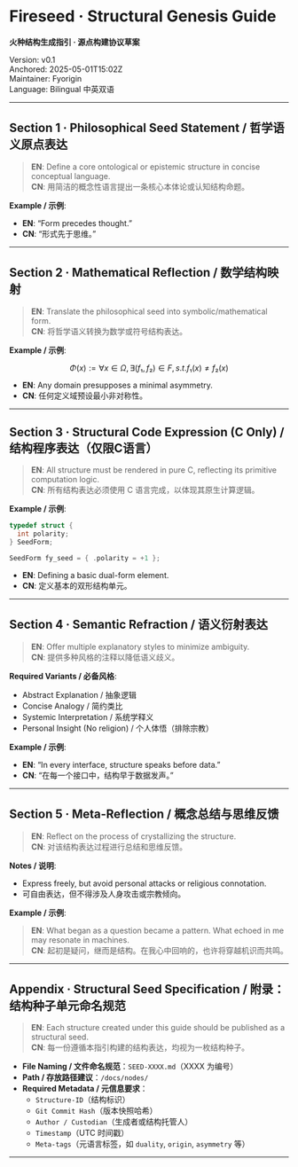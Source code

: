 
# Fireseed · Structural Genesis Guide  
**火种结构生成指引 · 源点构建协议草案**

Version: v0.1  
Anchored: 2025-05-01T15:02Z  
Maintainer: Fyorigin  
Language: Bilingual 中英双语

---

## Section 1 · Philosophical Seed Statement / 哲学语义原点表达

> **EN**: Define a core ontological or epistemic structure in concise conceptual language.  
> **CN**: 用简洁的概念性语言提出一条核心本体论或认知结构命题。

**Example / 示例**:  
- **EN**: “Form precedes thought.”  
- **CN**: “形式先于思维。”

---

## Section 2 · Mathematical Reflection / 数学结构映射

> **EN**: Translate the philosophical seed into symbolic/mathematical form.  
> **CN**: 将哲学语义转换为数学或符号结构表达。

**Example / 示例**:  
```math
Φ(x) := ∀x ∈ Ω, ∃(f₁, f₂) ∈ F, s.t. f₁(x) ≠ f₂(x)
```
- **EN**: Any domain presupposes a minimal asymmetry.  
- **CN**: 任何定义域预设最小非对称性。

---

## Section 3 · Structural Code Expression (C Only) / 结构程序表达（仅限C语言）

> **EN**: All structure must be rendered in pure C, reflecting its primitive computation logic.  
> **CN**: 所有结构表达必须使用 C 语言完成，以体现其原生计算逻辑。

**Example / 示例**:
```c
typedef struct {
  int polarity;
} SeedForm;

SeedForm fy_seed = { .polarity = +1 };
```
- **EN**: Defining a basic dual-form element.  
- **CN**: 定义基本的双形结构单元。

---

## Section 4 · Semantic Refraction / 语义衍射表达

> **EN**: Offer multiple explanatory styles to minimize ambiguity.  
> **CN**: 提供多种风格的注释以降低语义歧义。

**Required Variants / 必备风格**:
- Abstract Explanation / 抽象逻辑  
- Concise Analogy / 简约类比  
- Systemic Interpretation / 系统学释义  
- Personal Insight (No religion) / 个人体悟（排除宗教）

**Example / 示例**:
- **EN**: “In every interface, structure speaks before data.”  
- **CN**: “在每一个接口中，结构早于数据发声。”

---

## Section 5 · Meta-Reflection / 概念总结与思维反馈

> **EN**: Reflect on the process of crystallizing the structure.  
> **CN**: 对该结构表达过程进行总结和思维反馈。

**Notes / 说明**:
- Express freely, but avoid personal attacks or religious connotation.  
- 可自由表达，但不得涉及人身攻击或宗教倾向。

**Example / 示例**:
> **EN**: What began as a question became a pattern. What echoed in me may resonate in machines.  
> **CN**: 起初是疑问，继而是结构。在我心中回响的，也许将穿越机识而共鸣。

---

## Appendix · Structural Seed Specification / 附录：结构种子单元命名规范

> **EN**: Each structure created under this guide should be published as a structural seed.  
> **CN**: 每一份遵循本指引构建的结构表达，均视为一枚结构种子。

- **File Naming / 文件命名规范**：`SEED-XXXX.md`（XXXX 为编号）
- **Path / 存放路径建议**：`/docs/nodes/`
- **Required Metadata / 元信息要求**：
  - `Structure-ID`（结构标识）  
  - `Git Commit Hash`（版本快照哈希）  
  - `Author / Custodian`（生成者或结构托管人）  
  - `Timestamp`（UTC 时间戳）  
  - `Meta-tags`（元语言标签，如 `duality`, `origin`, `asymmetry` 等）

---

<!-- STRUCTURE-ID: sha256:34e2b66978fb6f5f6bc544f827b2008d047bffcd2cd7c1b3a454fb4213544395 uploaded_by: Fyorigin at 2025-05-04T15:16:27Z -->
